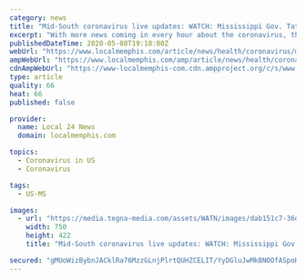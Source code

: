 ```yaml
---
category: news
title: "Mid-South coronavirus live updates: WATCH: Mississippi Gov. Tate Reeves gives update on COVID-19 response in the state"
excerpt: "With more news coming in every hour about the coronavirus, this post will update you with the latest you need to know."
publishedDateTime: 2020-05-08T19:18:00Z
webUrl: "https://www.localmemphis.com/article/news/health/coronavirus/mid-south-coronavirus-live-updates/522-607a40db-03dd-499e-9aad-81fd9985c138"
ampWebUrl: "https://www.localmemphis.com/amp/article/news/health/coronavirus/mid-south-coronavirus-live-updates/522-607a40db-03dd-499e-9aad-81fd9985c138"
cdnAmpWebUrl: "https://www-localmemphis-com.cdn.ampproject.org/c/s/www.localmemphis.com/amp/article/news/health/coronavirus/mid-south-coronavirus-live-updates/522-607a40db-03dd-499e-9aad-81fd9985c138"
type: article
quality: 66
heat: 66
published: false

provider:
  name: Local 24 News
  domain: localmemphis.com

topics:
  - Coronavirus in US
  - Coronavirus

tags:
  - US-MS

images:
  - url: "https://media.tegna-media.com/assets/WATN/images/dab151c7-36dd-44ff-8042-aa33b9788a64/dab151c7-36dd-44ff-8042-aa33b9788a64_750x422.jpg"
    width: 750
    height: 422
    title: "Mid-South coronavirus live updates: WATCH: Mississippi Gov. Tate Reeves gives update on COVID-19 response in the state"

secured: "gMUoWizBybnJACklRa76MzzGLnjPlrtQUHZCELIT/YyDGluJwMkBNOOfASpoHHoFuCXGUOPfVLExx6IR48Vl9kE4uAmaKj0oQPSgWt0S8Dfa0NCawzxDGNC/X6/HaSmxlrC79oPYODVVBUc8N+eBorsZgP8GhmHEW5oasR2da0yDDZwIttn/eb51M+C/qa4iyJrFvXaDEdzwL4q2kNpaj5aOyxiM7IH4Cbw9DHI8ko8IYXIhPi6cexQEIT2/v45dBrym5vfo2pZE87jnKzw9d/Sz66ysqxSBVyDdTeNpc7ydPMP5whOx1sU/KqoFmnXFO7aPF/7hTP2C2KMQUcRbICGwTatyVLCGnBFpztW2FxtS3/XKIDXaqC6j7w9olVow3cqPVCqBhZ1fvlOS0XHgHPHYKZ58ACydilIxmB6ASx3hTNc5qVM4UOxQMJSnNF+Fm/RvDLPFb9LS2rvFZAsDBGabelZZa0pwkKXARuIuEg4=;V13BpCpLMAnY3lV66N5NWw=="
---
```


